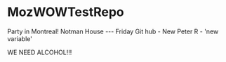 # MozWOWTestRepo
Party in Montreal!
Notman House --- Friday 
Git hub - New Peter
R - 'new variable'

WE NEED ALCOHOL!!!
